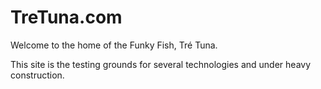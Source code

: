 # TreTuna.com

Welcome to the home of the Funky Fish, Tré Tuna.

This site is the testing grounds for several technologies and under heavy construction.
